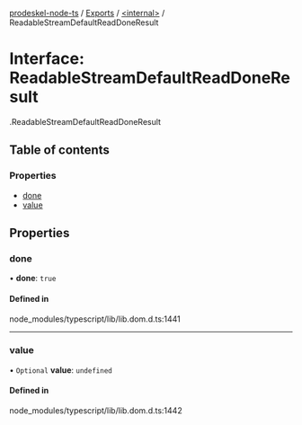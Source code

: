 [prodeskel-node-ts](../README.md) / [Exports](../modules.md) / [<internal\>](../modules/internal_.md) / ReadableStreamDefaultReadDoneResult

# Interface: ReadableStreamDefaultReadDoneResult

[<internal>](../modules/internal_.md).ReadableStreamDefaultReadDoneResult

## Table of contents

### Properties

- [done](internal_.ReadableStreamDefaultReadDoneResult.md#done)
- [value](internal_.ReadableStreamDefaultReadDoneResult.md#value)

## Properties

### done

• **done**: ``true``

#### Defined in

node_modules/typescript/lib/lib.dom.d.ts:1441

___

### value

• `Optional` **value**: `undefined`

#### Defined in

node_modules/typescript/lib/lib.dom.d.ts:1442
